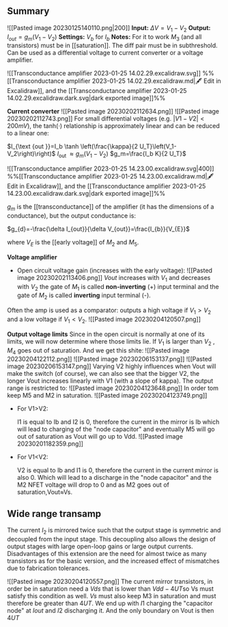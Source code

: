 ## Summary
![[Pasted image 20230125140110.png|200]]
**Input:** $\Delta V =V_{1}-V_{2}$
**Output:** $I_{out}=g_{m}(V_{1}-V_{2})$
**Settings:** $V_{b}$ for $I_{b}$
**Notes:** For it to work $M_{3}$ (and all transistors) must be in [[saturation]]. The diff pair must be in subthreshold.
Can be used as a differential voltage to current converter or a voltage amplifier.

![[Transconductance amplifier 2023-01-25 14.02.29.excalidraw.svg]]
%%[[Transconductance amplifier 2023-01-25 14.02.29.excalidraw.md|🖋 Edit in Excalidraw]], and the [[Transconductance amplifier 2023-01-25 14.02.29.excalidraw.dark.svg|dark exported image]]%%

**Current converter**
![[Pasted image 20230202112634.png]]
![[Pasted image 20230202112743.png]]
For small differential voltages (e.g. $|V1 − V2| < 200mV$), the tanh(·) relationship is approximately linear and can be reduced to a linear one:

$I_{\text {out }}=I_b \tanh \left(\frac{\kappa}{2 U_T}\left(V_1-V_2\right)\right)$
$I_{\text {out }} \approx g_m\left(V_1-V_2\right)$
$g_m=\frac{I_b K}{2 U_T}$


![[Transconductance amplifier 2023-01-25 14.23.00.excalidraw.svg|400]]
%%[[Transconductance amplifier 2023-01-25 14.23.00.excalidraw.md|🖋 Edit in Excalidraw]], and the [[Transconductance amplifier 2023-01-25 14.23.00.excalidraw.dark.svg|dark exported image]]%%

$g_{m}$ is the [[transconductance]] of the amplifier (it has the dimensions of a conductance), but the output conductance is:

$g_{d}=-\frac{\delta I_{out}}{\delta V_{out}}=\frac{I_{b}}{V_{E}}$

where $V_{E}$ is the [[early voltage]] of $M_{2}$ and $M_{5}$.



**Voltage amplifier**
- Open circuit voltage gain (increases with the early voltage):
![[Pasted image 20230202113406.png]]
$Vout$ increases with $V_{1}$ and decreases with $V_{2}$ the gate of $M_{1}$ is called **non-inverting** (+) input terminal and the gate of $M_{2}$ is called **inverting** input terminal (-).

Often the amp is used as a comparator: outputs a high voltage if $V_{1}>V_{2}$ and a low voltage if $V_{1}<V_{2}$.
![[Pasted image 20230204120507.png]]

**Output voltage limits**
Since in the open circuit is normally at one of its limits, we will now determine where those limits lie. If $V_{1}$ is larger than $V_{2}$ , $M_{4}$ goes out of saturation. And we get this shite:
![[Pasted image 20230204122112.png]]
![[Pasted image 20230206153137.png]]
![[Pasted image 20230206153147.png]]
Varying V2 highly influences when Vout will make the switch (of course), we can also see that the bigger V2, the longer Vout increases linearly with V1 (with a slope of kappa).
The output range is restricted to:
![[Pasted image 20230204123648.png]]
In order tom keep M5 and M2 in saturation.
![[Pasted image 20230204123749.png]]

-   For V1>V2:
    
    I1 is equal to Ib and I2 is 0, therefore the current in the mirror is Ib which will lead to charging of the "node capacitor" and eventually M5 will go out of saturation as Vout will go up to Vdd.
![[Pasted image 20230201182359.png]]
-   For V1<V2:
    
    V2 is equal to Ib and I1 is 0, therefore the current in the current mirror is also 0. Which will lead to a discharge in the "node capacitor" and the M2 NFET voltage will drop to 0 and as M2 goes out of saturation,Vout≈Vs.


## Wide range transamp
The current $I_{2}$ is mirrored twice such that the output stage is symmetric and decoupled from the input stage. This decoupling also allows the design of output stages with large open-loop gains or large output currents. Disadvantages of this extension are the need for almost twice as many transistors as for the basic version, and the increased effect of mismatches due to fabrication tolerances.

![[Pasted image 20230204120557.png]]
The current mirror transistors, in order be in saturation need a $Vds$ that is lower than $Vdd−4UT$so Vs must satisfy this condition as well. $Vs$ must also keep M3 in saturation and must therefore be greater than $4UT$. We end up with $I1$ charging the "capacitor node" at $Iout$ and $I2$ discharging it. And the only boundary on Vout is then $4UT$
